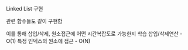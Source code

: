 Linked List 구현 

관련 함수들도 같이 구현함

이를 통해 삽입/삭제, 원소접근에 어떤 시간복잡도로 가능한지 학습
삽입/삭제연산 - O(1)
특정 인덱스의 원소에 접근 - O(N)


